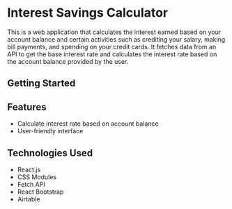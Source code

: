 # Interest Savings Calculator

This is a web application that calculates the interest earned based on your account balance and certain activities such as crediting your salary, making bill payments, and spending on your credit cards. It fetches data from an API to get the base interest rate and calculates the interest rate based on the account balance provided by the user.


## Getting Started


## Features

- Calculate interest rate based on account balance
- User-friendly interface

## Technologies Used

- React.js
- CSS Modules
- Fetch API
- React Bootstrap
- Airtable 
